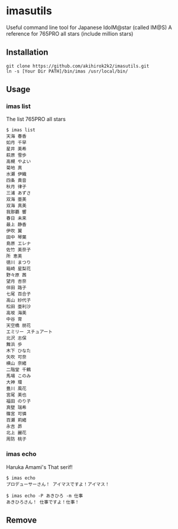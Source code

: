 # imasutils
Useful command line tool for Japanese IdolM@star (called IM@S)
A reference for 765PRO all stars (include million stars)

## Installation
    git clone https://github.com/akihirok2k2/imasutils.git
    ln -s [Your Dir PATH]/bin/imas /usr/local/bin/

## Usage
### imas list
The list 765PRO all stars

    $ imas list
    天海 春香
    如月 千早
    星井 美希
    萩原 雪歩
    高槻 やよい
    菊地 真
    水瀬 伊織
    四条 貴音
    秋月 律子
    三浦 あずさ
    双海 亜美
    双海 真美
    我那覇 響
    春日 未来
    最上 静香
    伊吹 翼
    田中 琴葉
    島原 エレナ
    佐竹 美奈子
    所 恵美
    徳川 まつり
    箱崎 星梨花
    野々原 茜
    望月 杏奈
    伴田 路子
    七尾 百合子
    高山 紗代子
    松田 亜利沙
    高坂 海美
    中谷 育
    天空橋 朋花
    エミリー スチュアート
    北沢 志保
    舞浜 歩
    木下 ひなた
    矢吹 可奈
    横山 奈緒
    二階堂 千鶴
    馬場 このみ
    大神 環
    豊川 風花
    宮尾 美也
    福田 のり子
    真壁 瑞希
    篠宮 可憐
    百瀬 莉緒
    永吉 昴
    北上 麗花
    周防 桃子


### imas echo
Haruka Amami's That serif!

    $ imas echo
    プロデューサーさん！ アイマスですよ！アイマス！

    $ imas echo -P あきひろ -m 仕事
    あきひろさん！ 仕事ですよ！仕事！


## Remove
